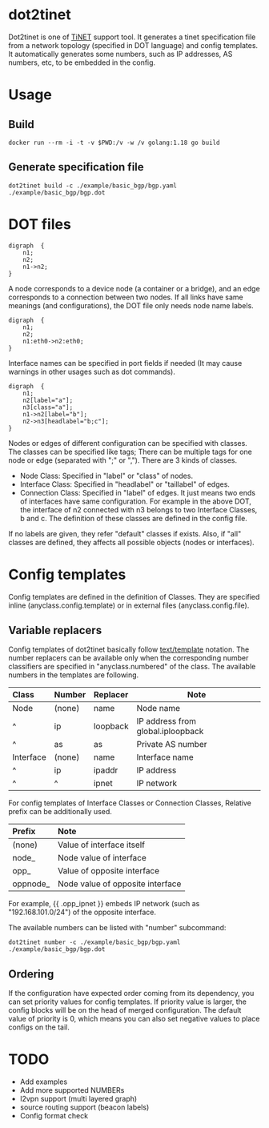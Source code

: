 # dot2tinet

Dot2tinet is one of [TiNET](https://github.com/tinynetwork/tinet) support tool.
It generates a tinet specification file from a network topology (specified in DOT language)
and config templates.
It automatically generates some numbers, such as IP addresses, AS numbers, etc, to be embedded in the config.


# Usage

## Build

    docker run --rm -i -t -v $PWD:/v -w /v golang:1.18 go build


## Generate specification file

    dot2tinet build -c ./example/basic_bgp/bgp.yaml ./example/basic_bgp/bgp.dot


# DOT files

    digraph  {
        n1;
        n2;
        n1->n2;
    }

A node corresponds to a device node (a container or a bridge),
and an edge corresponds to a connection between two nodes.
If all links have same meanings (and configurations), the DOT file only needs node name labels.

    digraph  {
        n1;
        n2;
        n1:eth0->n2:eth0;
    }

Interface names can be specified in port fields if needed
(It may cause warnings in other usages such as dot commands).

    digraph  {
        n1;
        n2[label="a"];
        n3[class="a"];
        n1->n2[label="b"];
        n2->n3[headlabel="b;c"];
    }

Nodes or edges of different configuration can be specified with classes.
The classes can be specified like tags; There can be multiple tags for one node or edge (separated with ";" or ",").
There are 3 kinds of classes.
- Node Class: Specified in "label" or "class" of nodes.
- Interface Class: Specified in "headlabel" or "taillabel" of edges.
- Connection Class: Specified in "label" of edges. It just means two ends of interfaces have same configuration.
For example in the above DOT, the interface of n2 connected with n3 belongs to two Interface Classes, b and c.
The definition of these classes are defined in the config file.

If no labels are given, they refer "default" classes if exists.
Also, if "all" classes are defined, they affects all possible objects (nodes or interfaces).

# Config templates

Config templates are defined in the definition of Classes.
They are specified inline (anyclass.config.template) or in external files (anyclass.config.file).

## Variable replacers

Config templates of dot2tinet basically follow [text/template](https://pkg.go.dev/text/template>) notation.
The number replacers can be available only when the corresponding number classifiers are specified in "anyclass.numbered" of the class.
The available numbers in the templates are following.

| Class     | Number | Replacer  | Note
|:----------|:-------|:---------|--------
| Node      | (none) | name     | Node name
| ^         | ip     | loopback | IP address from global.iploopback
| ^         | as     | as       | Private AS number
| Interface | (none) | name     | Interface name
| ^         | ip     | ipaddr   | IP address
| ^         | ^      | ipnet    | IP network

For config templates of Interface Classes or Connection Classes,
Relative prefix can be additionally used.

| Prefix   | Note
|:---------|:-------
| (none)   | Value of interface itself
| node_    | Node value of interface
| opp_     | Value of opposite interface
| oppnode_ | Node value of opposite interface

For example, {{ .opp_ipnet }} embeds IP network (such as "192.168.101.0/24")
of the opposite interface. 

The available numbers can be listed with "number" subcommand:

    dot2tinet number -c ./example/basic_bgp/bgp.yaml ./example/basic_bgp/bgp.dot


## Ordering

If the configuration have expected order coming from its dependency,
you can set priority values for config templates.
If priority value is larger, the config blocks will be on the head of merged configuration.
The default value of priority is 0,
which means you can also set negative values to place configs on the tail.


# TODO

- Add examples
- Add more supported NUMBERs
- l2vpn support (multi layered graph)
- source routing support (beacon labels)
- Config format check

